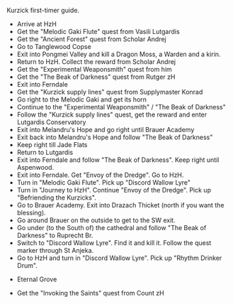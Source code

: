 Kurzick first-timer guide.

* Arrive at HzH
* Get the "Melodic Gaki Flute" quest from Vasili Lutgardis
* Get the "Ancient Forest" quest from Scholar Andrej
* Go to Tanglewood Copse
* Exit into Pongmei Valley and kill a Dragon Moss, a Warden and a kirin.
* Return to HzH. Collect the reward from Scholar Andrej
* Get the "Experimental Weaponsmith" quest from him
* Get the "The Beak of Darkness" quest from Rutger zH
* Exit into Ferndale
* Get the "Kurzick supply lines" quest from Supplymaster Konrad
* Go right to the Melodic Gaki and get its horn
* Continue to the "Experimental Weaponsmith" / "The Beak of Darkness"
* Follow the "Kurzick supply lines" quest, get the reward and enter Lutgardis Conservatory
* Exit into Melandru's Hope and go right until Brauer Academy
* Exit back into Melandru's Hope and follow "The Beak of Darkness"
* Keep right till Jade Flats
* Return to Lutgardis
* Exit into Ferndale and follow "The Beak of Darkness". Keep right until Aspenwood.
* Exit into Ferndale. Get "Envoy of the Dredge". Go to HzH.
* Turn in "Melodic Gaki Flute". Pick up "Discord Wallow Lyre"
* Turn in "Journey to HzH". Continue "Envoy of the Dredge". Pick up "Befriending the Kurzicks".
* Go to Brauer Academy. Exit into Drazach Thicket (north if you want the blessing).
* Go around Brauer on the outside to get to the SW exit.
* Go under (to the South of) the cathedral and follow "The Beak of Darkness" to Ruprecht Br.
* Switch to "Discord Wallow Lyre". Find it and kill it. Follow the quest marker through St Anjeka.
* Go to HzH and turn in "Discord Wallow Lyre". Pick up "Rhythm Drinker Drum".



+ Eternal Grove
* Get the "Invoking the Saints" quest from Count zH
